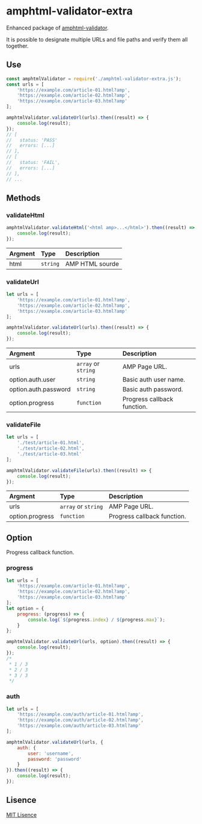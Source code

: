 # amphtml-validator-extra

Enhanced package of [amphtml-validator](https://www.npmjs.com/package/amphtml-validator).

It is possible to designate multiple URLs and file paths and verify them all together.

## Use

```js
const amphtmlValidator = require('./amphtml-validator-extra.js');
const urls = [
    'https://example.com/article-01.html?amp',
    'https://example.com/article-02.html?amp',
    'https://example.com/article-03.html?amp'
];

amphtmlValidator.validateUrl(urls).then((result) => {
    console.log(result);
});
// [
//   status: 'PASS'
//   errors: [...]
// ],
// [
//   status: 'FAIL',
//   errors: [...]
// ],
// ...
```

## Methods

### validateHtml

```js
amphtmlValidator.validateHtml('<html amp>...</html>').then((result) => {
    console.log(result);
});
```

|Argment|Type|Description|
|:-|:-|:-|
|html|`string`|AMP HTML sourde|

### validateUrl

```js
let urls = [
    'https://example.com/article-01.html?amp',
    'https://example.com/article-02.html?amp',
    'https://example.com/article-03.html?amp'
];

amphtmlValidator.validateUrl(urls).then((result) => {
    console.log(result);
});
```
|Argment|Type|Description|
|:-|:-|:-|
|urls|`array` or `string`|AMP Page URL.|
|option.auth.user|`string`|Basic auth user name.|
|option.auth.password|`string`|Basic auth password.|
|option.progress|`function`|Progress callback function.|

### validateFile

```js
let urls = [
    './test/article-01.html',
    './test/article-02.html',
    './test/article-03.html'
];

amphtmlValidator.validateFile(urls).then((result) => {
    console.log(result);
});
```

|Argment|Type|Description|
|:-|:-|:-|
|urls|`array` or `string`|AMP Page URL.|
|option.progress|`function`|Progress callback function.|

## Option

Progress callback function.

### progress

```js
let urls = [
    'https://example.com/article-01.html?amp',
    'https://example.com/article-02.html?amp',
    'https://example.com/article-03.html?amp'
];
let option = {
    progress: (progress) => {
        console.log(`${progress.index} / ${progress.max}`);
    }
};

amphtmlValidator.validateUrl(urls, option).then((result) => {
    console.log(result);
});
/*
 * 1 / 3
 * 2 / 3
 * 3 / 3
 */
```

### auth

```js
let urls = [
    'https://example.com/auth/article-01.html?amp',
    'https://example.com/auth/article-02.html?amp',
    'https://example.com/auth/article-03.html?amp'
];

amphtmlValidator.validateUrl(urls, {
    auth: {
        user: 'username',
        password: 'password'
    }
}).then((result) => {
    console.log(result);
});
```

## Lisence

[MIT Lisence](https://github.com/kmrk/amphtml-validator-extra/blob/master/LICENSE)
